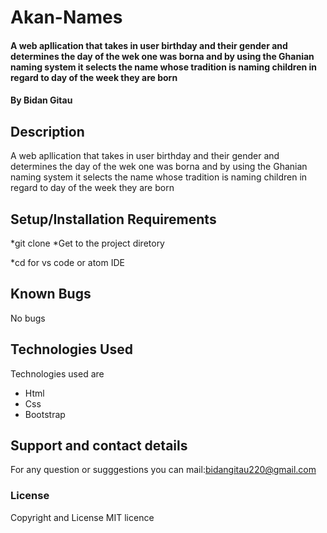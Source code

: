 # Akan-Names
####  A web apllication that takes in user birthday and their gender and determines the day of the wek one was borna and by using the Ghanian naming system it selects the name whose tradition is naming children in regard to day of the week they are born
#### By Bidan Gitau
## Description
A web apllication that takes in user birthday and their gender and determines the day of the wek one was borna and by using the Ghanian naming system it selects the name whose tradition is naming children in regard to day of the week they are born
## Setup/Installation Requirements
*git clone <project repository> 
*Get to the project diretory

*cd <project directory>
for vs code or atom IDE

## Known Bugs
No bugs 
## Technologies Used
Technologies used are
<ul>
<li>Html</li>
<li>Css</li>
<li>Bootstrap</li>
</ul>

## Support and contact details
For any question or sugggestions you can mail:bidangitau220@gmail.com
### License
Copyright and License MIT licence